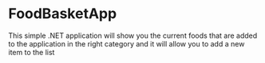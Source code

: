 # FoodBasketApp
 This simple .NET application will show you the current foods that are added to the application in the right category and it will allow you to add a new item to the list
